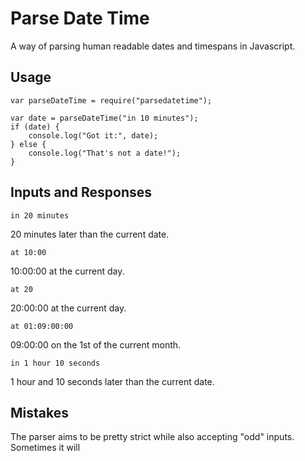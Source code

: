 # Parse Date Time

A way of parsing human readable dates and timespans in Javascript.

## Usage

	var parseDateTime = require("parsedatetime");

	var date = parseDateTime("in 10 minutes");
	if (date) {
		console.log("Got it:", date);
	} else {
		console.log("That's not a date!");
	}

## Inputs and Responses

	in 20 minutes

20 minutes later than the current date.

	at 10:00

10:00:00 at the current day.

	at 20

20:00:00 at the current day.

	at 01:09:00:00

09:00:00 on the 1st of the current month.

	in 1 hour 10 seconds

1 hour and 10 seconds later than the current date.

## Mistakes

The parser aims to be pretty strict while also accepting "odd" inputs. Sometimes
it will 
